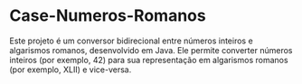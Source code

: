 # Case-Numeros-Romanos
Este projeto é um conversor bidirecional entre números inteiros e algarismos romanos, desenvolvido em Java. Ele permite converter números inteiros (por exemplo, 42) para sua representação em algarismos romanos (por exemplo, XLII) e vice-versa.
